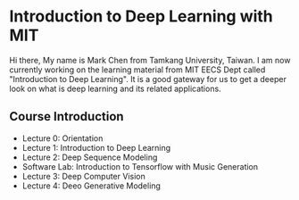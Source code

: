 # Introduction to Deep Learning with MIT
Hi there, My name is Mark Chen from Tamkang University, Taiwan. I am now currently working on the learning material from MIT EECS Dept called "Introduction to Deep Learning". It is a good gateway for us to get a deeper look on what is deep learning and its related applications.

## Course Introduction
- Lecture 0: Orientation
- Lecture 1: Introduction to Deep Learning
- Lecture 2: Deep Sequence Modeling
- Software Lab: Introduction to Tensorflow with Music Generation
- Lecture 3: Deep Computer Vision
- Lecture 4: Deeo Generative Modeling